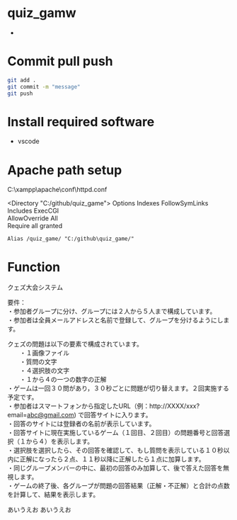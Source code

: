 # quiz_gamw

- 

# Commit pull push
```bash
git add .
git commit -m "message"
git push
```

# Install required software
- vscode


# Apache path setup

C:\xampp\apache\conf\httpd.conf


<Directory "C:/github/quiz_game">
    Options Indexes FollowSymLinks Includes ExecCGI  
    AllowOverride All  
    Require all granted  
</Directory>

<IfModule alias_module>
	
	Alias /quiz_game/ "C:/github\quiz_game/"
</IfModule>


# Function 

クェズ大会システム  

要件：  
・参加者グループに分け、グループには２人から５人まで構成しています。  
・参加者は全員メールアドレスと名前で登録して、グループを分けるようにします。  

クェズの問題は以下の要素で構成されています。  
　　・１画像ファイル  
　　・質問の文字  
　　・４選択肢の文字  
　　・１から４の一つの数字の正解  
・ゲームは一回３０問があり，３０秒ごとに問題が切り替えます。２回実施する予定です。  
・参加者はスマートフォンから指定したURL（例：http://XXXX/xxx?email=abc@gmail.com) で回答サイトに入ります。  
・回答のサイトには登録者の名前が表示しています。  
・回答サイトに現在実施しているゲーム（１回目、２回目）の問題番号と回答選択（１から４）を表示します。  
・選択肢を選択したら、その回答を確認して、もし質問を表示している１０秒以内に正解になったら２点、１１秒以降に正解したら１点に加算します。  
・同じグループメンバーの中に、最初の回答のみ加算して、後で答えた回答を無視します。  
・ゲームの終了後、各グループが問題の回答結果（正解・不正解）と合計の点数を計算して、結果を表示します。  


あいうえお
あいうえお
